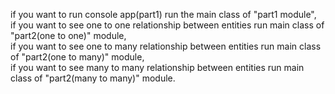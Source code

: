 if you want to run console app(part1) run the main class of "part1 module",<br>
if you want to see one to one relationship between entities run main class of "part2(one to one)" module,<br>
if you want to see one to many relationship between entities run main class of "part2(one to many)" module,<br>
if you want to see many to many relationship between entities run main class of "part2(many to many)" module.
